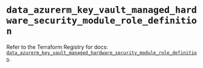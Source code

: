 # `data_azurerm_key_vault_managed_hardware_security_module_role_definition`

Refer to the Terraform Registry for docs: [`data_azurerm_key_vault_managed_hardware_security_module_role_definition`](https://registry.terraform.io/providers/hashicorp/azurerm/4.15.0/docs/data-sources/key_vault_managed_hardware_security_module_role_definition).
